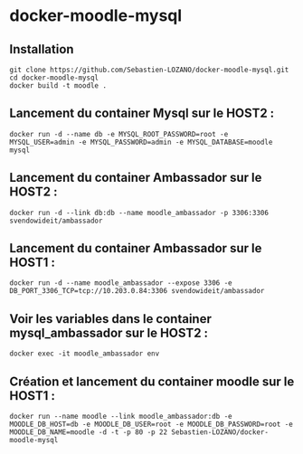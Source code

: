 docker-moodle-mysql
=============

## Installation
```
git clone https://github.com/Sebastien-LOZANO/docker-moodle-mysql.git
cd docker-moodle-mysql
docker build -t moodle .
```
## Lancement du container Mysql sur le HOST2 :
```
docker run -d --name db -e MYSQL_ROOT_PASSWORD=root -e MYSQL_USER=admin -e MYSQL_PASSWORD=admin -e MYSQL_DATABASE=moodle mysql
```
## Lancement du container Ambassador sur le HOST2 :
```
docker run -d --link db:db --name moodle_ambassador -p 3306:3306 svendowideit/ambassador
```
## Lancement du container Ambassador sur le HOST1 :
```
docker run -d --name moodle_ambassador --expose 3306 -e DB_PORT_3306_TCP=tcp://10.203.0.84:3306 svendowideit/ambassador
```
## Voir les variables dans le container mysql_ambassador sur le HOST2 :
```
docker exec -it moodle_ambassador env
```
## Création et lancement du container moodle sur le HOST1 :
```
docker run --name moodle --link moodle_ambassador:db -e MOODLE_DB_HOST=db -e MOODLE_DB_USER=root -e MOODLE_DB_PASSWORD=root -e MOODLE_DB_NAME=moodle -d -t -p 80 -p 22 Sebastien-LOZANO/docker-moodle-mysql
```
